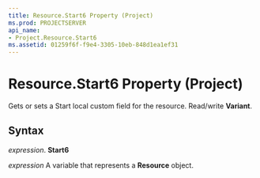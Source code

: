```yaml
---
title: Resource.Start6 Property (Project)
ms.prod: PROJECTSERVER
api_name:
- Project.Resource.Start6
ms.assetid: 01259f6f-f9e4-3305-10eb-848d1ea1ef31
---
```



# Resource.Start6 Property (Project)

Gets or sets a Start local custom field for the resource. Read/write  **Variant**.


## Syntax

 _expression_. **Start6**

 _expression_ A variable that represents a **Resource** object.


